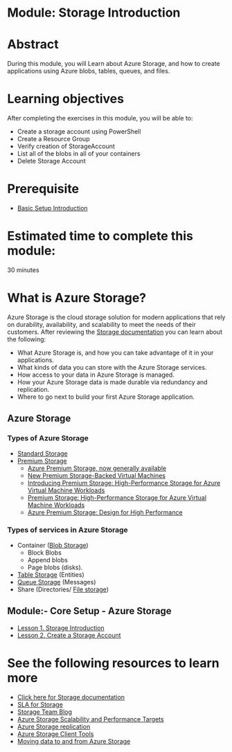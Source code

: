 # Module: Storage Introduction

# Abstract

During this module, you will Learn about Azure Storage, and how to create applications using Azure blobs, tables, queues, and files.

# Learning objectives
After completing the exercises in this module, you will be able to:
* Create a storage account using PowerShell
* Create a Resource Group
* Verify creation of StorageAccount
* List all of the blobs in all of your containers
* Delete Storage Account

# Prerequisite 
* [Basic Setup Introduction](https://github.com/Azure/onboarding-guidance/blob/master/windows/Module%200/L2-SetupIntro.md)

# Estimated time to complete this module:
30 minutes

# What is Azure Storage?
Azure Storage is the cloud storage solution for modern applications that rely on durability, availability, and scalability to meet the needs of their customers. After reviewing the [Storage documentation](https://azure.microsoft.com/en-us/documentation/services/storage/) you can learn about the following:
* What Azure Storage is, and how you can take advantage of it in your applications.
* What kinds of data you can store with the Azure Storage services.
* How access to your data in Azure Storage is managed.
* How your Azure Storage data is made durable via redundancy and replication.
* Where to go next to build your first Azure Storage application.

## Azure Storage

### Types of Azure Storage
  * [Standard Storage](https://azure.microsoft.com/en-us/services/storage/)
  * [Premium Storage](https://azure.microsoft.com/en-us/services/storage/premium-storage/)
    - [Azure Premium Storage, now generally available](https://azure.microsoft.com/en-us/blog/azure-premium-storage-now-generally-available-2/)
    - [New Premium Storage-Backed Virtual Machines](https://azure.microsoft.com/en-us/blog/new-premium-storage-backed-virtual-machines/)
    - [Introducing Premium Storage: High-Performance Storage for Azure Virtual Machine Workloads](https://azure.microsoft.com/en-us/blog/introducing-premium-storage-high-performance-storage-for-azure-virtual-machine-workloads/)
    - [Premium Storage: High-Performance Storage for Azure Virtual Machine Workloads](https://azure.microsoft.com/en-us/documentation/articles/storage-premium-storage/)
    - [Azure Premium Storage: Design for High Performance](https://azure.microsoft.com/en-us/documentation/articles/storage-premium-storage-performance/)
### Types of services in Azure Storage
  * Container ([Blob Storage](https://azure.microsoft.com/en-us/services/storage/blobs/))
    - Block Blobs
    - Append blobs
    - Page blobs (disks).
  * [Table Storage](https://azure.microsoft.com/en-us/services/storage/tables/) (Entities)
  * [Queue Storage](https://azure.microsoft.com/en-us/services/storage/queues/) (Messages)
  * Share (Directories/ [File storage](https://azure.microsoft.com/en-us/services/storage/files/))

## Module:- Core Setup - Azure Storage
* [Lesson 1. Storage Introduction](https://github.com/Azure/onboarding-guidance/blob/master/windows/Module%20I/L1-StorageIntro.md)
* [Lesson 2. Create a Storage Account](https://github.com/Azure/onboarding-guidance/blob/master/windows/Module%20I/L2-CreateStorageAccount.md)

# See the following resources to learn more
* [Click here for Storage documentation](https://azure.microsoft.com/en-us/documentation/services/storage/)
* [SLA for Storage](https://azure.microsoft.com/en-us/support/legal/sla/storage/v1_1/)
* [Storage Team Blog](https://blogs.msdn.microsoft.com/windowsazurestorage/)
* [Azure Storage Scalability and Performance Targets](https://azure.microsoft.com/en-us/documentation/articles/storage-scalability-targets/)
* [Azure Storage replication](https://azure.microsoft.com/en-us/documentation/articles/storage-redundancy/)
* [Azure Storage Client Tools](https://azure.microsoft.com/en-us/documentation/articles/storage-explorers/)
* [Moving data to and from Azure Storage](https://azure.microsoft.com/en-us/documentation/articles/storage-moving-data/)

